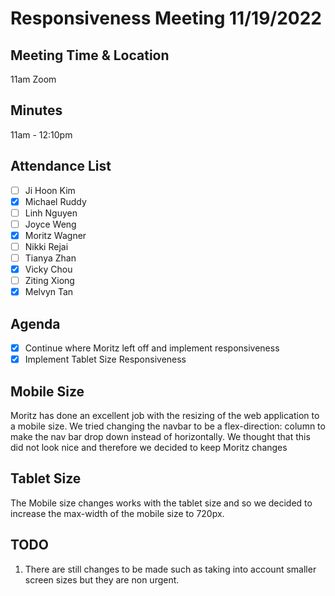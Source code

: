 # Responsiveness Meeting 11/19/2022

## Meeting Time & Location

11am Zoom

## Minutes

11am - 12:10pm

## Attendance List

-   [ ] Ji Hoon Kim
-   [x] Michael Ruddy
-   [ ] Linh Nguyen
-   [ ] Joyce Weng
-   [x] Moritz Wagner
-   [ ] Nikki Rejai
-   [ ] Tianya Zhan
-   [x] Vicky Chou
-   [ ] Ziting Xiong
-   [x] Melvyn Tan

## Agenda

-   [x] Continue where Moritz left off and implement responsiveness
-   [x] Implement Tablet Size Responsiveness

## Mobile Size

Moritz has done an excellent job with the resizing of the web application to a mobile size. We tried changing the navbar to be a flex-direction: column to make the nav bar drop down instead of horizontally. We thought that this did not look nice and therefore we decided to keep Moritz changes

## Tablet Size

The Mobile size changes works with the tablet size and so we decided to increase the max-width of the mobile size to 720px.

## TODO

1. There are still changes to be made such as taking into account smaller screen sizes but they are non urgent.
